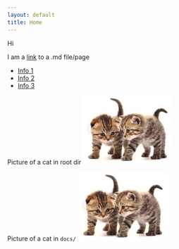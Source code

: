 ```yaml
---
layout: default
title: Home
---
```


Hi

I am a [link](random_md_file.md) to a .md file/page

- [Info 1](info1.md)
- [Info 2](info2.md)
- [Info 3](info3.md)


Picture of a cat in root dir
![](../cats_in_root.png)

Picture of a cat in `docs/`
![](cats_in_docs.png)
